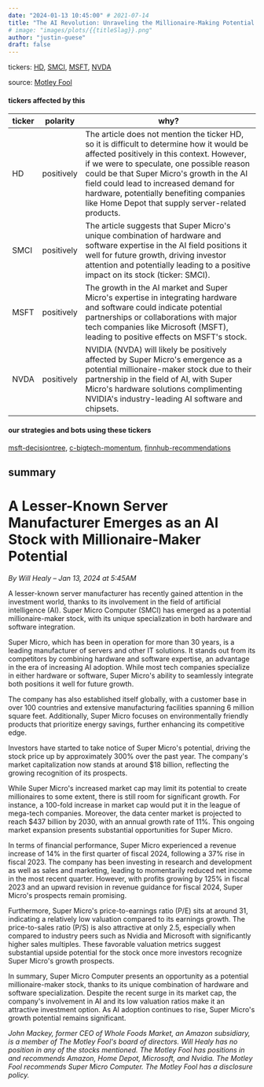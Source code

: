 ```yaml
---
date: "2024-01-13 10:45:00" # 2021-07-14
title: "The AI Revolution: Unraveling the Millionaire-Making Potential of this Dynamic Server Manufacturer"
# image: "images/plots/{{titleSlag}}.png"
author: "justin-guese"
draft: false
---
```

tickers: <a href='https://finance.yahoo.com/quote/HD' target='_blank'>HD</a>, <a href='https://finance.yahoo.com/quote/SMCI' target='_blank'>SMCI</a>, <a href='https://finance.yahoo.com/quote/MSFT' target='_blank'>MSFT</a>, <a href='https://finance.yahoo.com/quote/NVDA' target='_blank'>NVDA</a> 

source: <a href='https://www.fool.com/investing/2024/01/13/this-rebellious-ai-stock-could-be-a-millionaire-ma/' target='_blank'>Motley Fool</a>

#### tickers affected by this

| ticker | polarity | why? |
|------------|------------|------------|
| HD | positively | The article does not mention the ticker HD, so it is difficult to determine how it would be affected positively in this context. However, if we were to speculate, one possible reason could be that Super Micro's growth in the AI field could lead to increased demand for hardware, potentially benefiting companies like Home Depot that supply server-related products. |
| SMCI | positively | The article suggests that Super Micro's unique combination of hardware and software expertise in the AI field positions it well for future growth, driving investor attention and potentially leading to a positive impact on its stock (ticker: SMCI). |
| MSFT | positively | The growth in the AI market and Super Micro's expertise in integrating hardware and software could indicate potential partnerships or collaborations with major tech companies like Microsoft (MSFT), leading to positive effects on MSFT's stock. |
| NVDA | positively | NVIDIA (NVDA) will likely be positively affected by Super Micro's emergence as a potential millionaire-maker stock due to their partnership in the field of AI, with Super Micro's hardware solutions complimenting NVIDIA's industry-leading AI software and chipsets. |



#### our strategies and bots using these tickers

[msft-decisiontree](/strategies/msft-decisiontree), [c-bigtech-momentum](/strategies/c-bigtech-momentum), [finnhub-recommendations](/strategies/finnhub-recommendations)

## summary

# A Lesser-Known Server Manufacturer Emerges as an AI Stock with Millionaire-Maker Potential

*By Will Healy – Jan 13, 2024 at 5:45AM*

A lesser-known server manufacturer has recently gained attention in the investment world, thanks to its involvement in the field of artificial intelligence (AI). Super Micro Computer (SMCI) has emerged as a potential millionaire-maker stock, with its unique specialization in both hardware and software integration.

Super Micro, which has been in operation for more than 30 years, is a leading manufacturer of servers and other IT solutions. It stands out from its competitors by combining hardware and software expertise, an advantage in the era of increasing AI adoption. While most tech companies specialize in either hardware or software, Super Micro's ability to seamlessly integrate both positions it well for future growth.

The company has also established itself globally, with a customer base in over 100 countries and extensive manufacturing facilities spanning 6 million square feet. Additionally, Super Micro focuses on environmentally friendly products that prioritize energy savings, further enhancing its competitive edge.

Investors have started to take notice of Super Micro's potential, driving the stock price up by approximately 300% over the past year. The company's market capitalization now stands at around $18 billion, reflecting the growing recognition of its prospects.

While Super Micro's increased market cap may limit its potential to create millionaires to some extent, there is still room for significant growth. For instance, a 100-fold increase in market cap would put it in the league of mega-tech companies. Moreover, the data center market is projected to reach $437 billion by 2030, with an annual growth rate of 11%. This ongoing market expansion presents substantial opportunities for Super Micro.

In terms of financial performance, Super Micro experienced a revenue increase of 14% in the first quarter of fiscal 2024, following a 37% rise in fiscal 2023. The company has been investing in research and development as well as sales and marketing, leading to momentarily reduced net income in the most recent quarter. However, with profits growing by 125% in fiscal 2023 and an upward revision in revenue guidance for fiscal 2024, Super Micro's prospects remain promising.

Furthermore, Super Micro's price-to-earnings ratio (P/E) sits at around 31, indicating a relatively low valuation compared to its earnings growth. The price-to-sales ratio (P/S) is also attractive at only 2.5, especially when compared to industry peers such as Nvidia and Microsoft with significantly higher sales multiples. These favorable valuation metrics suggest substantial upside potential for the stock once more investors recognize Super Micro's growth prospects.

In summary, Super Micro Computer presents an opportunity as a potential millionaire-maker stock, thanks to its unique combination of hardware and software specialization. Despite the recent surge in its market cap, the company's involvement in AI and its low valuation ratios make it an attractive investment option. As AI adoption continues to rise, Super Micro's growth potential remains significant.

*John Mackey, former CEO of Whole Foods Market, an Amazon subsidiary, is a member of The Motley Fool's board of directors. Will Healy has no position in any of the stocks mentioned. The Motley Fool has positions in and recommends Amazon, Home Depot, Microsoft, and Nvidia. The Motley Fool recommends Super Micro Computer. The Motley Fool has a disclosure policy.*